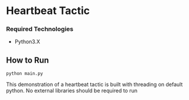 # Heartbeat Tactic

### Required Technologies
- Python3.X

## How to Run
```
python main.py
```

This demonstration of a heartbeat tactic is built with threading on default python. 
No external libraries should be required to run